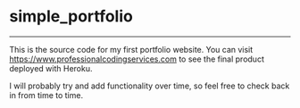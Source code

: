 # simple_portfolio
***
This is the source code for my first portfolio website. You can visit https://www.professionalcodingservices.com to see the final product deployed with Heroku.

I will probably try and add functionality over time, so feel free to check back in from time to time.
